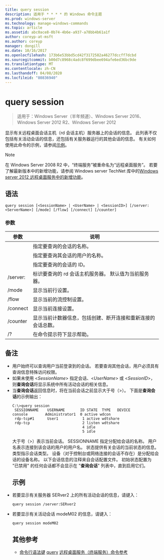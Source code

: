 ```yaml
---
title: query session
description: 适用于 * * * * 的 Windows 命令主题
ms.prod: windows-server
ms.technology: manage-windows-commands
ms.topic: article
ms.assetid: abc0ace8-0b74-4b6e-a937-a78bb4b61a1f
author: coreyp-at-msft
ms.author: coreyp
manager: dongill
ms.date: 10/16/2017
ms.openlocfilehash: 173b6e53bbd5cd42f3172582a46277dccff7dcbd
ms.sourcegitcommit: b00d7c8968c4adc8f699dbee694afe6ed36bc9de
ms.translationtype: MT
ms.contentlocale: zh-CN
ms.lasthandoff: 04/08/2020
ms.locfileid: "80836940"
---
```

# <a name="query-session"></a>query session

>适用于：Windows Server（半年频道）、Windows Server 2016、Windows Server 2012 R2、Windows Server 2012

显示有关远程桌面会话主机（rd 会话主机）服务器上的会话的信息。
此列表不仅包括有关活动会话的信息，还包括有关服务器运行的其他会话的信息。
有关如何使用此命令的示例，请参阅[示例](#BKMK_examples)。
> [!NOTE]
> 在 Windows Server 2008 R2 中，“终端服务”被重命名为“远程桌面服务”。 若要了解最新版本中的新增功能，请参阅 Windows server TechNet 库中的[Windows server 2012 远程桌面服务中的新增功能](https://technet.microsoft.com/library/hh831527)。
> ## <a name="syntax"></a>语法
> ```
> query session [<SessionName> | <UserName> | <SessionID>] [/server:<ServerName>] [/mode] [/flow] [/connect] [/counter]
> ```
> ### <a name="parameters"></a>参数
> 
> |      参数       |                                                      说明                                                      |
> |----------------------|-----------------------------------------------------------------------------------------------------------------------|
> |    <SessionName>     |                               指定要查询的会话的名称。                               |
> |      <UserName>      |                           指定要查询其会话的用户的名称。                            |
> |     <SessionID>      |                                指定要查询的会话的 ID。                                |
> | /server:<ServerName> |                  标识要查询的 rd 会话主机服务器。 默认值为当前服务器。                   |
> |        /mode         |                                            显示当前行设置。                                            |
> |        /flow         |                                        显示当前的流控制设置。                                        |
> |       /connect       |                                          显示当前连接设置。                                           |
> |       /counter       | 显示当前计数器信息，包括创建、断开连接和重新连接的会话总数。 |
> |          /?          |                                         在命令提示符下显示帮助。                                          |
> 
> ## <a name="remarks"></a>备注
> - 用户始终可以查询用户当前登录到的会话。 若要查询其他会话，用户必须具有查询信息特殊访问权限。
> - 如果未使用 <*SessionName*> 指定会话、<*UserName*> 或 <*SessionID*>，则**查询会话**将显示系统中所有活动会话的相关信息。
> - 当**查询会话**返回信息时，将在当前会话之前显示大于号（>）。 下面是**查询会话**的示例输出：
>   ```
>   C:\>query session
>    SESSIONNAME    USERNAME       ID STATE  TYPE   DEVICE
>   console        Administrator1  0 active wdcon
>    rdp-tcp#1      User1           1 active wdtshare
>    rdp-tcp                        2 listen wdtshare
>                                   4 idle
>                                   5 idle
>   ```
>   大于号（>）表示当前会话。 SESSIONNAME 指定分配给会话的名称。 用户名表示连接到该会话的用户的用户名。 状态提供有关会话的当前状态的信息。 类型指示会话类型。 设备（对于控制台或网络连接的会话不存在）是分配给会话的设备名称。 以下会话信息的注释来自会话配置文件。 初始状态配置为 "已禁用" 的任何会话都不会显示在 "**查询会话**" 列表中，直到启用它们。
>   ## <a name="examples"></a><a name=BKMK_examples></a>示例
> - 若要显示有关服务器 SERver2 上的所有活动会话的信息，请键入：
>   ```
>   query session /server:SERver2
>   ```
> - 若要显示有关活动会话 modeM02 的信息，请键入：
>   ```
>   query session modeM02
>   ```
>   ## <a name="additional-references"></a>其他参考
>   - [命令行语法键](command-line-syntax-key.md)
>   [query](query.md)
>   [远程桌面服务（终端服务）命令参考](remote-desktop-services-terminal-services-command-reference.md)
